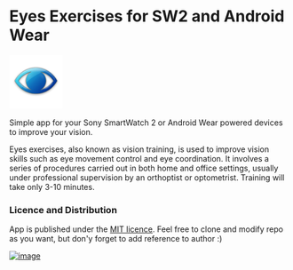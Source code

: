 # Eyes Exercises for SW2 and Android Wear


![image](https://raw.githubusercontent.com/zasadnyy/vision-trainer-sw2/master/app/visionTraining/src/main/res/drawable-xhdpi/ic_launcher.png)

Simple app for your Sony SmartWatch 2  or Android Wear powered devices to improve your vision.

Eyes exercises, also known as vision training, is used to improve vision skills such as eye movement control and eye coordination. It involves a series of procedures carried out in both home and office settings, usually under professional supervision by an orthoptist or optometrist. Training will take only 3-10 minutes.



### Licence and Distribution
App is published under the [MIT licence](http://choosealicense.com/licenses/mit/). Feel free to clone and modify repo as you want, but don'y forget to add reference to author :)



[![image](http://developer.android.com/images/brand/en_generic_rgb_wo_60.png)](https://play.google.com/store/apps/details?id=ua.org.zasadnyy.visiontrainer)
